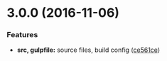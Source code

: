 <a name="3.0.0"></a>
# 3.0.0 (2016-11-06)


### Features

* **src, gulpfile:** source files, build config ([ce561ce](https://github.com/viktorolund/cv/commit/ce561ce))



